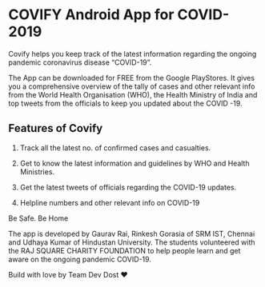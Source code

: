 # COVIFY Android App for COVID-2019

Covify helps you keep track of the latest information regarding the ongoing pandemic coronavirus disease “COVID-19”. 

The App can be downloaded for FREE from the Google PlayStores. It gives you a comprehensive overview of the tally of cases and other relevant info from the World Health Organisation (WHO), the Health Ministry of India and top tweets from the officials to keep you updated about the COVID -19. 

## Features of Covify 

1. Track all the latest no. of confirmed cases and casualties. 

2. Get to know the latest information and guidelines by WHO and Health Ministries. 

3. Get the latest tweets of officials regarding the COVID-19 updates. 

4. Helpline numbers and other relevant info on COVID-19

Be Safe. Be Home

The app is developed by Gaurav Rai, Rinkesh Gorasia of SRM IST, Chennai and Udhaya Kumar of Hindustan University. The students volunteered with the RAJ SQUARE CHARITY FOUNDATION to help people learn and get aware on the ongoing pandemic COVID-19. 

Build with love by Team Dev Dost ❤

